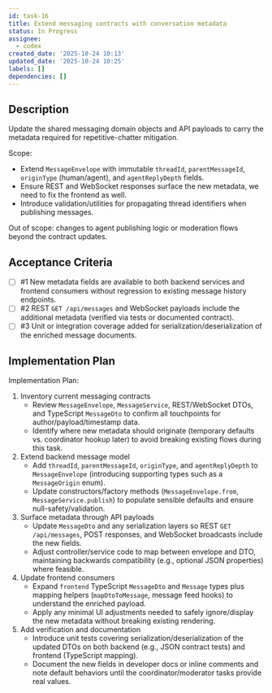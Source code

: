 ```yaml
---
id: task-16
title: Extend messaging contracts with conversation metadata
status: In Progress
assignee:
  - codex
created_date: '2025-10-24 10:13'
updated_date: '2025-10-24 10:25'
labels: []
dependencies: []
---
```


## Description

<!-- SECTION:DESCRIPTION:BEGIN -->
Update the shared messaging domain objects and API payloads to carry the metadata required for repetitive-chatter mitigation.

Scope:
- Extend `MessageEnvelope` with immutable `threadId`, `parentMessageId`, `originType` (human/agent), and `agentReplyDepth` fields.
- Ensure REST and WebSocket responses surface the new metadata, we need to fix the frontend as well.
- Introduce validation/utilities for propagating thread identifiers when publishing messages.

Out of scope: changes to agent publishing logic or moderation flows beyond the contract updates.
<!-- SECTION:DESCRIPTION:END -->

## Acceptance Criteria
<!-- AC:BEGIN -->
- [ ] #1 New metadata fields are available to both backend services and frontend consumers without regression to existing message history endpoints.
- [ ] #2 REST `GET /api/messages` and WebSocket payloads include the additional metadata (verified via tests or documented contract).
- [ ] #3 Unit or integration coverage added for serialization/deserialization of the enriched message documents.
<!-- AC:END -->

## Implementation Plan

<!-- SECTION:PLAN:BEGIN -->
Implementation Plan:
1. Inventory current messaging contracts
   - Review `MessageEnvelope`, `MessageService`, REST/WebSocket DTOs, and TypeScript `MessageDto` to confirm all touchpoints for author/payload/timestamp data.
   - Identify where new metadata should originate (temporary defaults vs. coordinator hookup later) to avoid breaking existing flows during this task.
2. Extend backend message model
   - Add `threadId`, `parentMessageId`, `originType`, and `agentReplyDepth` to `MessageEnvelope` (introducing supporting types such as a `MessageOrigin` enum).
   - Update constructors/factory methods (`MessageEnvelope.from`, `MessageService.publish`) to populate sensible defaults and ensure null-safety/validation.
3. Surface metadata through API payloads
   - Update `MessageDto` and any serialization layers so REST `GET /api/messages`, POST responses, and WebSocket broadcasts include the new fields.
   - Adjust controller/service code to map between envelope and DTO, maintaining backwards compatibility (e.g., optional JSON properties) where feasible.
4. Update frontend consumers
   - Expand `frontend` TypeScript `MessageDto` and `Message` types plus mapping helpers (`mapDtoToMessage`, message feed hooks) to understand the enriched payload.
   - Apply any minimal UI adjustments needed to safely ignore/display the new metadata without breaking existing rendering.
5. Add verification and documentation
   - Introduce unit tests covering serialization/deserialization of the updated DTOs on both backend (e.g., JSON contract tests) and frontend (TypeScript mapping).
   - Document the new fields in developer docs or inline comments and note default behaviors until the coordinator/moderator tasks provide real values.
<!-- SECTION:PLAN:END -->
